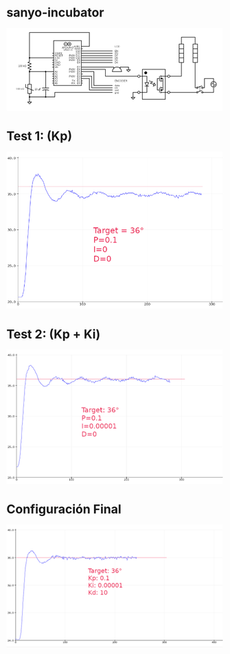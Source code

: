 # sanyo-incubator

![esquema](https://raw.githubusercontent.com/k4b3z4/sanyo-incubator/main/docs/circuit.png)

# Test 1: (Kp)
![testing1](https://raw.githubusercontent.com/k4b3z4/sanyo-incubator/main/docs/target_36_p0.1_i0_d0.png)

# Test 2: (Kp + Ki)
![testing2](https://raw.githubusercontent.com/k4b3z4/sanyo-incubator/main/docs/target_36_p0.1_i0.00001_d0.png)

# Configuración Final 
![respuesta](https://raw.githubusercontent.com/k4b3z4/sanyo-incubator/main/docs/target_36_p0.1_i0.00001_d10.png)
